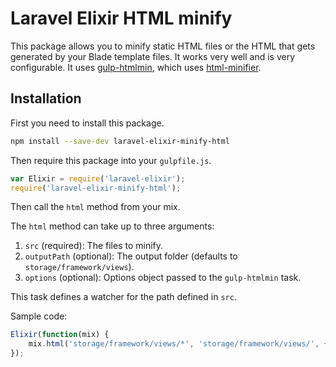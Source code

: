 # Laravel Elixir HTML minify

This package allows you to minify static HTML files or the HTML that gets generated by your Blade template files. It works very well and is very configurable. It uses [gulp-htmlmin](https://github.com/jonschlinkert/gulp-htmlmin), which uses [html-minifier](https://github.com/kangax/html-minifier).

## Installation

First you need to install this package.

```sh
npm install --save-dev laravel-elixir-minify-html
```

Then require this package into your `gulpfile.js`.

```js
var Elixir = require('laravel-elixir');
require('laravel-elixir-minify-html');
```

Then call the `html` method from your mix.

The `html` method can take up to three arguments:

  1. `src` (required): The files to minify.
  2. `outputPath` (optional): The output folder (defaults to `storage/framework/views`).
  3. `options` (optional):  Options object passed to the `gulp-htmlmin` task.

This task defines a watcher for the path defined in `src`.

Sample code:

```js
Elixir(function(mix) {
    mix.html('storage/framework/views/*', 'storage/framework/views/', {collapseWhitespace: true, removeAttributeQuotes: true, removeComments: true, minifyJS: true});
});
```